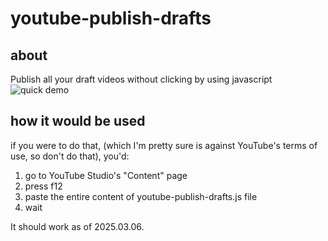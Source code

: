 # youtube-publish-drafts

## about
Publish all your draft videos without clicking by using javascript
![quick demo](youtube-publisher-demo.gif)

## how it would be used
if you were to do that, (which I'm pretty sure is against YouTube's terms of use, so don't do that), you'd:
1. go to YouTube Studio's "Content"  page
2. press f12
3. paste the entire content of youtube-publish-drafts.js file
4. wait

It should work as of 2025.03.06.

